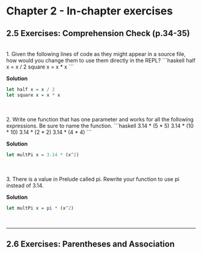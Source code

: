 # Chapter 2 - In-chapter exercises

## 2.5 Exercises: Comprehension Check (p.34-35)

</br>
1. Given the following lines of code as they might appear in a source file, how would you change them to use them directly in the REPL?
```haskell
half x = x / 2 
square x = x * x
```

<br>

**Solution**
```haskell
let half x = x / 2 
let square x = x * x
```
</br>
</br>
2. Write one function that has one parameter and works for all the following expressions. Be sure to name the function.
```haskell
3.14 * (5 * 5) 
3.14 * (10 * 10) 
3.14 * (2 * 2) 
3.14 * (4 * 4)
```

</br>

**Solution**
```haskell
let multPi x = 3.14 * (x^2)
```
</br>
</br>
3. There is a value in Prelude called pi. Rewrite your function to use pi instead of 3.14.

</br>

**Solution**
```haskell
let multPi x = pi * (x^2)
```

</br><hr>

## 2.6 Exercises: Parentheses and Association